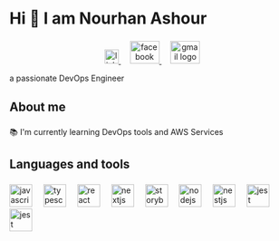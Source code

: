 <h1 align="left">Hi 👋 I am Nourhan Ashour </h1>

###

<div align="center">
  <a href="https://www.linkedin.com/in/nourhan-ashour-8b710123a">
    <img src="https://img.shields.io/static/v1?message=LinkedIn&logo=linkedin&label=&color=0077B5&logoColor=white&labelColor=&style=for-the-badge" height="25" alt="linkedin logo" />
  </a>
  <img width="12" />

   <a href="https://www.facebook.com/profile.php?id=100079101516380&mibextid=ZbWKwL" target="_blank">
    <img src="https://raw.githubusercontent.com/maurodesouza/profile-readme-generator/master/src/assets/icons/social/facebook/default.svg" width="52" height="40" alt="facebook logo"  />
  </a>
   <img width="12" />
 
  <a href="https://mail.google.com/mail/u/0/?tab=rm&ogbl#inbox" target="_blank">
    <img src="https://raw.githubusercontent.com/maurodesouza/profile-readme-generator/master/src/assets/icons/social/gmail/default.svg" width="52" height="40" alt="gmail logo"  />
  </a>
  

</div>

<p align="left "> a passionate DevOps Engineer </p>

###

<h2 align="left">About me</h2>

###

<p align="left">📚 I'm currently learning DevOps tools and AWS Services</p>

###

<h2 align="left">Languages and tools </h2>

###

<div align="left">
  <img src="https://1000logos.net/wp-content/uploads/2017/03/LINUX-LOGO-453x500.png" height="40" alt="javascript logo"  />
  <img width="12" />
  <img src="https://1000logos.net/wp-content/uploads/2021/11/Docker-Logo.png" height="40" alt="typescript logo"  />
  <img width="12" />
  <img src="https://logowik.com/content/uploads/images/jenkins8460.jpg" height="40" alt="react logo"  />
  <img width="12" />
  <img src="https://cdn3.iconfinder.com/data/icons/social-media-2169/24/social_media_social_media_logo_git-512.png" height="40" alt="nextjs logo"  />
  <img width="12" />
  <img src="https://logowik.com/content/uploads/images/terraform9475.jpg" height="40" alt="storybook logo"  />
  <img width="12" />
  <img src="https://five.co/wp-content/uploads/2023/02/Five.Co-The-MySQL-Logo.png" height="40" alt="nodejs logo"  />
  <img width="12" />
  <img src="https://upload.wikimedia.org/wikipedia/commons/thumb/2/24/Ansible_logo.svg/256px-Ansible_logo.svg.png" height="40" alt="nestjs logo"  />
  <img width="12" />
  <img src="https://upload.wikimedia.org/wikipedia/commons/thumb/c/c3/Python-logo-notext.svg/115px-Python-logo-notext.svg.png" height="40" alt="jest logo"  />
    <img width="12" />
  <img src="https://upload.wikimedia.org/wikipedia/commons/thumb/9/93/Amazon_Web_Services_Logo.svg/512px-Amazon_Web_Services_Logo.svg.png?20170912170050" height="40" alt="jest logo"  />
</div>

###
